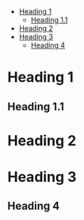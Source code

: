 <!-- !toc -->

* [Heading 1](#anchor-headingid1)
  * [Heading 1.1](#heading-11)
* [Heading 2](#anchor-headingid2)
* [Heading 3](#anchor-headingid3)
  * [Heading 4](#anchor-headingid4)

<!-- toc! -->

<a name="anchor-headingid1"></a>

# Heading 1

## Heading 1.1

<a name="anchor-headingid2"></a>

# Heading 2

<a name="anchor-headingid3"></a>

# Heading 3

<a name="anchor-headingid4"></a>

## Heading 4
